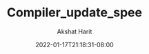 ---
title: "Compiler_update_spee"
date: 2022-01-17T21:18:31-08:00
# weight: 1
# aliases: ["/first"]
tags: ["computer science", "movies", "baking", "cooking", "misc"]
author: "Akshat Harit"
showToc: true
TocOpen: false
draft: true
hidemeta: false
comments: true
description: "DESC TEXT"
canonicalURL: "https://akshat-harit.github.io/posts/compiler_update_speed/"
disableHLJS: true # to disable highlightjs
disableShare: false
disableHLJS: false
hideSummary: false
searchHidden: true
ShowReadingTime: true
ShowBreadCrumbs: true
ShowPostNavLinks: true
ShareButtons: ["reddit", "ycombinator", "facebook"]

cover:
    image: "<image path/url>" # image path/url
    alt: "Compiler_update_spee"
    caption: "Compiler_update_spee"
    relative: false # when using page bundles set this to true
    hidden: true # only hide on current single page
editPost:
    URL: "https://github.com/akshat-harit/akshat-harit.github.io/content"
    Text: "Suggest Changes" # edit text
    appendFilePath: true # to append file path to Edit link
---
